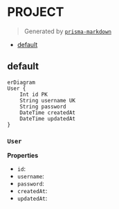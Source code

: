 # PROJECT
> Generated by [`prisma-markdown`](https://github.com/samchon/prisma-markdown)

- [default](#default)

## default
```mermaid
erDiagram
User {
    Int id PK
    String username UK
    String password
    DateTime createdAt
    DateTime updatedAt
}
```

### `User`

**Properties**
  - `id`: 
  - `username`: 
  - `password`: 
  - `createdAt`: 
  - `updatedAt`: 